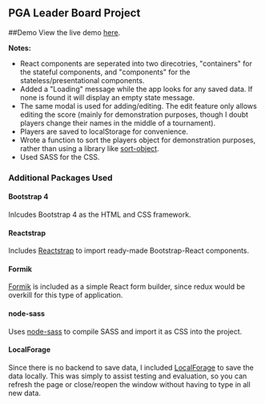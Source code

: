 ## PGA Leader Board Project

##Demo
View the live demo [here](https://dtsnell4.github.io/Leader-Board/).

**Notes:**
* React components are seperated into two direcotries, "containers" for the stateful components, and "components" for the stateless/presentational components. 
* Added a "Loading" message while the app looks for any saved data.  If none is found it will display an empty state message. 
* The same modal is used for adding/editing.  The edit feature only allows editing the score (mainly for demonstration purposes, though I doubt players change their names in the middle of a tournament).
* Players are saved to localStorage for convenience.
* Wrote a function to sort the players object for demonstration purposes, rather than using a library like [sort-object](https://www.npmjs.com/package/sort-object).
* Used SASS for the CSS.

### Additional Packages Used

#### Bootstrap 4
Inlcudes Bootstrap 4 as the HTML and CSS framework.

#### Reactstrap
Includes [Reactstrap](https://reactstrap.github.io/components/alerts/) to import ready-made Bootstrap-React components.

#### Formik
[Formik](https://jaredpalmer.com/formik/docs/overview) is included as a simple React form builder, since redux would be overkill for this type of application.  
#### node-sass
Uses [node-sass](https://www.npmjs.com/package/node-sass) to compile SASS and import it as CSS into the project.

#### LocalForage
Since there is no backend to save data, I included [LocalForage](https://localforage.github.io/localForage/) to save the data locally.  This was simply to assist testing and evaluation, so you can refresh the page or close/reopen the window without having to type in all new data. 

